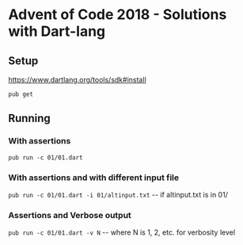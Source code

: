 # Advent of Code 2018 - Solutions with Dart-lang 

## Setup
https://www.dartlang.org/tools/sdk#install

`pub get`

## Running

### With assertions
`pub run -c 01/01.dart`

### With assertions and with different input file
`pub run -c 01/01.dart -i 01/altinput.txt` -- if altinput.txt is in 01/

### Assertions and Verbose output
`pub run -c 01/01.dart -v N` -- where N is 1, 2, etc. for verbosity level